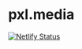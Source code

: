 # pxl.media

[![Netlify Status](https://api.netlify.com/api/v1/badges/c1de8d6a-039f-4392-953a-dae23931193e/deploy-status)](https://app.netlify.com/sites/pxl-media/deploys)